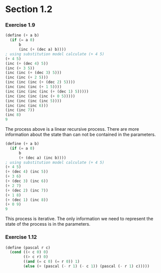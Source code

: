 # Section 1.2

### Exercise 1.9

```scheme
(define (+ a b)
  (if (= a 0) 
      b 
      (inc (+ (dec a) b))))
; using substitution model calculate (+ 4 5)
(+ 4 5)
(inc (+ (dec 4) 5))
(inc (+ 3 5))
(inc (inc (+ (dec 3) 5)))
(inc (inc (+ 2 5)))
(inc (inc (inc (+ (dec 2) 5))))
(inc (inc (inc (+ 1 5))))
(inc (inc (inc (inc (+ (dec 1) 5)))))
(inc (inc (inc (inc (+ 0 5)))))
(inc (inc (inc (inc 5))))
(inc (inc (inc 6)))
(inc (inc 7))
(inc 8)
9
```

The process above is a linear recursive process. There are more information about the state than can not be contained in the parameters.

```scheme
(define (+ a b)
  (if (= a 0) 
      b 
      (+ (dec a) (inc b))))
; using substitution model calculate (+ 4 5)
(+ 4 5)
(+ (dec 4) (inc 5))
(+ 3 6)
(+ (dec 3) (inc 6))
(+ 2 7)
(+ (dec 2) (inc 7))
(+ 1 8)
(+ (dec 1) (inc 8))
(+ 0 9)
9
```

This process is iterative. The only information we need to represent the state of the process is in the parameters.

### Exercise 1.12

```scheme
(define (pascal r c)
  (cond ((< c 0) 0)
        ((> c r) 0)
        ((and (= c 0) (= r 0)) 1)
        (else (+ (pascal (- r 1) (- c 1)) (pascal (- r 1) c)))))
```

